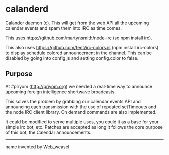 calanderd
=========

Calander daemon (c). This will get from the web API all the upcoming calendar events and spam them into IRC as time comes.

This uses https://github.com/martynsmith/node-irc (so npm install irc).

This also uses https://github.com/fent/irc-colors.js (npm install irc-colors) to display schedule colored announcement in the channel. This can be disabled by going into config.js and setting config.color to false.

Purpose
----
At #priyom (http://priyom.org) we needed a real-time way to announce upcoming foreign intelligence shortwave broadcasts.

This solves the problem by grabbing our calendar events API and announcing each transmission with the use of repeated setTimeouts and the node IRC client library. On demand commands are also implemented.

It could be modified to serve multiple uses, you could it as a base for your simple irc bot, etc.
Patches are accepted as long it follows the core purpose of this bot, the Calendar announcements.

---
name invented by Web_weasel
